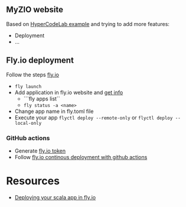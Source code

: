

## MyZIO website

Based on [HyperCodeLab example](https://github.com/HyperCodeLab/zio-microservices/tree/main)
and trying to add more features:
 * Deployment
 * ...

## Fly.io deployment

Follow the steps [fly.io](https://fly.io/docs/hands-on/install-flyctl/)
- ```fly launch```
- Add application in fly.io website and [get info](https://fly.io/docs/apps/info/)
  - ```fly apps list``
  - ```fly status -a <name>```
- Change app name in fly.toml file
- Execute your app ```flyctl deploy --remote-only``` or ```flyctl deploy --local-only```

### GitHub actions
- Generate [fly.io token](https://fly.io/apps/myzio/tokens)
- Follow [fly.io continous deployment with github actions](https://fly.io/docs/app-guides/continuous-deployment-with-github-actions/)

# Resources
- [Deploying your scala app in fly.io](https://itnext.io/deploying-a-full-stack-scala-application-on-fly-io-f80ca9de9b13) 